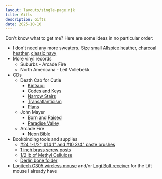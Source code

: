 ```yaml
---
layout: layouts/single-page.njk
title: Gifts
description: Gifts
date: 2025-10-10
---
```


Don't know what to get me? Here are some ideas in no particular order: 

- I don't need any more sweaters. Size small [Allspice heather](https://www.llbean.com/llb/shop/124602?page=mens-beans-quilted-crewneck-mens-regular&bc=12-26-907&feat=907-GN3&csp=f&attrValue_0=1705&pos=13), [charcoal heather](https://www.llbean.com/llb/shop/128949?page=mens-katahdin-iron-works-sweatshirt-crewneck-mens-regular&bc=12-26-907&feat=907-GN3&csp=f&attrValue_0=1704&pos=4), [classic navy](https://www.llbean.com/llb/shop/127375?page=mens-beans-classic-raggwool-crew-sweater-birdseye-mens-regular&bc=12-26-594&feat=594-GN3&csp=f&attrValue_0=44596&pos=9)
- More vinyl records 
    - Suburbs - Arcade Fire
    - North Americana - Leif Vollebekk
- CDs
    - Death Cab for Cutie
        - [Kintsugi](https://www.discogs.com/master/815401-Death-Cab-For-Cutie-Kintsugi)
        - [Codes and Keys](https://www.discogs.com/master/339684-Death-Cab-For-Cutie-Codes-And-Keys)
        - [Narrow Stairs](https://www.discogs.com/master/3562-Death-Cab-For-Cutie-Narrow-Stairs)
        - [Transatlanticism](https://www.discogs.com/master/3528-Death-Cab-For-Cutie-Transatlanticism)
        - [Plans](https://www.discogs.com/master/3546-Death-Cab-For-Cutie-Plans)
    - John Mayer
        - [Born and Raised](https://www.discogs.com/master/443931-John-Mayer-Born-And-Raised)
        - [Paradise Valley](https://www.discogs.com/master/586053-John-Mayer-Paradise-Valley)
    - Arcade Fire
        - [Neon Bible](https://www.discogs.com/master/5410-Arcade-Fire-Neon-Bible)
- Bookbinding tools and supplies
    - [\#24 1-1/2", #14 1" and #10 3/4" paste brushes](https://www.talasonline.com/Conservation-Paste-Brushes)
    - [1 inch brass screw posts](https://www.talasonline.com/Brass-Screw-Post?quantity=1&size=88&Form=43)
    - [1/2 lb of Methyl Cellulose](https://www.talasonline.com/Methyl-Cellulose?quantity=1&weight=10)
    - [Derlin bone folder](https://www.peacheytools.com/shop/5x5nqm0lkgxpx38l451v7gnf7zocz5)
- [Logitech G305 wireless mouse](https://www.amazon.com/Logitech-LIGHTSPEED-Wireless-Gaming-Mouse/dp/B07CMS5Q6P?th=1) and/or [Logi Bolt receiver](https://www.amazon.com/Logitech-956-000007-LOGITECH-Bolt-Receiver/dp/B09JL9Y1WS) for the Lift mouse I already have 